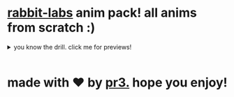 <h1><a href="https://rabbit-labs.com">rabbit-labs</a> anim pack! all anims from scratch :)</h1>
<details><summary>you know the drill. click me for previews!</summary>

<br>

![yippee](https://github.com/user-attachments/assets/ae6e8cfb-44e6-4722-ad1a-fc7214a90c7a)

</details>

<br>

<h1 align="center">made with ♥️ by <a href="https://github.com/the1anonlypr3">pr3.</a> hope you enjoy!
